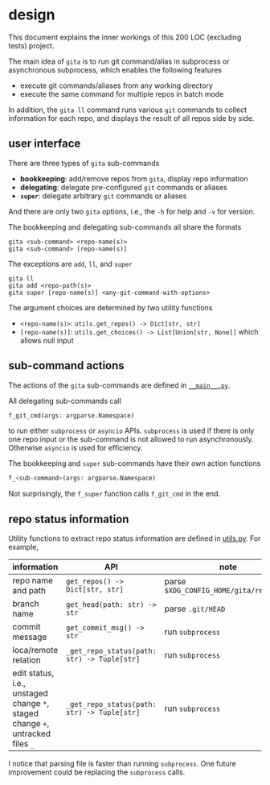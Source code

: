 # design

This document explains the inner workings of this 200 LOC (excluding tests) project.

The main idea of `gita` is to run git command/alias in subprocess or
asynchronous subprocess, which enables the following features

- execute git commands/aliases from any working directory
- execute the same command for multiple repos in batch mode

In addition, the `gita ll` command runs various `git` commands to collect
information for each repo, and displays the result of all repos side by side.

## user interface

There are three types of `gita` sub-commands

- **bookkeeping**: add/remove repos from `gita`, display repo information
- **delegating**: delegate pre-configured `git` commands or aliases
- **`super`**: delegate arbitrary `git` commands or aliases

And there are only two `gita` options, i.e., the `-h` for help and `-v` for version.

The bookkeeping and delegating sub-commands all share the formats

```shell
gita <sub-command> <repo-name(s)>
gita <sub-command> [repo-name(s)]
```

The exceptions are `add`, `ll`, and `super`

```shell
gita ll
gita add <repo-path(s)>
gita super [repo-name(s)] <any-git-command-with-options>
```

The argument choices are determined by two utility functions

- `<repo-name(s)>`: `utils.get_repos() -> Dict[str, str]`
- `[repo-name(s)]`: `utils.get_choices() -> List[Union[str, None]]` which allows null input

## sub-command actions

The actions of the `gita` sub-commands are defined
in [`__main__.py`](https://github.com/nosarthur/gita/gita/__main__.py).

All delegating sub-commands call

```python
f_git_cmd(args: argparse.Namespace)
```

to run either `subprocess` or `asyncio` APIs.
`subprocess` is used if there is only one repo input or the sub-command is
not allowed to run asynchronously. Otherwise `asyncio` is used for efficiency.

The bookkeeping and `super` sub-commands have their own action functions

```python
f_<sub-command>(args: argparse.Namespace)
```

Not surprisingly, the `f_super` function calls `f_git_cmd` in the end.

## repo status information

Utility functions to extract repo status information are defined in [utils.py](https://github.com/nosarthur/gita/gita/utils.py).
For example,

| information                                                                    | API                                         | note                                    |
| ------------------------------------------------------------------------------ | ------------------------------------------- | --------------------------------------- |
| repo name and path                                                             | `get_repos() -> Dict[str, str]`             | parse `$XDG_CONFIG_HOME/gita/repo_path` |
| branch name                                                                    | `get_head(path: str) -> str`                | parse `.git/HEAD`                       |
| commit message                                                                 | `get_commit_msg() -> str`                   | run `subprocess`                        |
| loca/remote relation                                                           | `_get_repo_status(path: str) -> Tuple[str]` | run `subprocess`                        |
| edit status, i.e., unstaged change `*`, staged change `+`, untracked files `_` | `_get_repo_status(path: str) -> Tuple[str]` | run `subprocess`                        |

I notice that parsing file is faster than running `subprocess`.
One future improvement could be replacing the `subprocess` calls.
